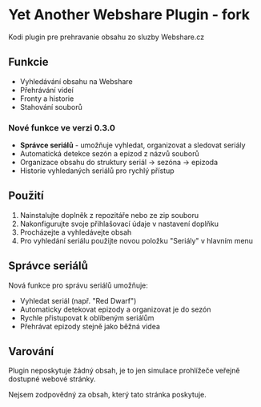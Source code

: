# Yet Another Webshare Plugin - fork

Kodi plugin pre prehravanie obsahu zo sluzby Webshare.cz

## Funkcie

- Vyhledávání obsahu na Webshare
- Přehrávání videí
- Fronty a historie
- Stahování souborů

### Nové funkce ve verzi 0.3.0

- **Správce seriálů** - umožňuje vyhledat, organizovat a sledovat seriály
- Automatická detekce sezón a epizod z názvů souborů
- Organizace obsahu do struktury seriál -> sezóna -> epizoda
- Historie vyhledaných seriálů pro rychlý přístup

## Použití

1. Nainstalujte doplněk z repozitáře nebo ze zip souboru
2. Nakonfigurujte svoje přihlašovací údaje v nastavení doplňku
3. Procházejte a vyhledávejte obsah
4. Pro vyhledání seriálu použijte novou položku "Seriály" v hlavním menu

## Správce seriálů

Nová funkce pro správu seriálů umožňuje:

- Vyhledat seriál (např. "Red Dwarf")
- Automaticky detekovat epizody a organizovat je do sezón
- Rychle přistupovat k oblíbeným seriálům
- Přehrávat epizody stejně jako běžná videa

## Varování

Plugin neposkytuje žádný obsah, je to jen simulace prohlížeče veřejně dostupné webové stránky. 

Nejsem zodpovědný za obsah, který tato stránka poskytuje.
